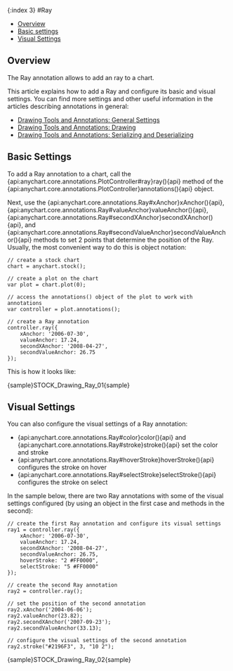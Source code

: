 {:index 3}
#Ray

* [Overview](#overview)
* [Basic settings](#basic_settings)
* [Visual Settings](#visual_settings)

## Overview

The Ray annotation allows to add an ray to a chart.

This article explains how to add a Ray and configure its basic and visual settings. You can find more settings and other useful information in the articles describing annotations in general:

* [Drawing Tools and Annotations: General Settings](General_Settings)
* [Drawing Tools and Annotations: Drawing](Drawing)
* [Drawing Tools and Annotations: Serializing and Deserializing](Serializing_Deserializing)

## Basic Settings

To add a Ray annotation to a chart, call the {api:anychart.core.annotations.PlotController#ray}ray(){api} method of the {api:anychart.core.annotations.PlotController}annotations(){api} object.

Next, use the {api:anychart.core.annotations.Ray#xAnchor}xAnchor(){api}, {api:anychart.core.annotations.Ray#valueAnchor}valueAnchor(){api}, {api:anychart.core.annotations.Ray#secondXAnchor}secondXAnchor(){api}, and {api:anychart.core.annotations.Ray#secondValueAnchor}secondValueAnchor(){api} methods to set 2 points that determine the position of the Ray. Usually, the most convenient way to do this is object notation:

```
// create a stock chart
chart = anychart.stock();

// create a plot on the chart
var plot = chart.plot(0);

// access the annotations() object of the plot to work with annotations
var controller = plot.annotations();

// create a Ray annotation
controller.ray({
    xAnchor: '2006-07-30',
    valueAnchor: 17.24,
    secondXAnchor: '2008-04-27',
    secondValueAnchor: 26.75
});
```

This is how it looks like:

{sample}STOCK\_Drawing\_Ray\_01{sample}

## Visual Settings

You can also configure the visual settings of a Ray annotation:

* {api:anychart.core.annotations.Ray#color}color(){api} and {api:anychart.core.annotations.Ray#stroke}stroke(){api} set the color and stroke
* {api:anychart.core.annotations.Ray#hoverStroke}hoverStroke(){api} configures the stroke on hover
* {api:anychart.core.annotations.Ray#selectStroke}selectStroke(){api} configures the stroke on select

In the sample below, there are two Ray annotations with some of the visual settings configured (by using an object in the first case and methods in the second):

```
// create the first Ray annotation and configure its visual settings
ray1 = controller.ray({
    xAnchor: '2006-07-30',
    valueAnchor: 17.24,
    secondXAnchor: '2008-04-27',
    secondValueAnchor: 26.75,
    hoverStroke: "2 #FF0000",
    selectStroke: "5 #FF0000"
});

// create the second Ray annotation
ray2 = controller.ray();

// set the position of the second annotation
ray2.xAnchor('2004-06-06');
ray2.valueAnchor(23.82);
ray2.secondXAnchor('2007-09-23');
ray2.secondValueAnchor(33.13);
 
// configure the visual settings of the second annotation
ray2.stroke("#2196F3", 3, "10 2");
```

{sample}STOCK\_Drawing\_Ray\_02{sample}